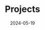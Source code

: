 ---
title: Projects
date: 2024-05-19
type: landing

sections:
  - block: markdown
    content:
      title: Projects
      subtitle: 전체 영업/마케팅 수요모델링 데이터 분석
      text: |
        <style>
        .filter-buttons {
          display: flex;
          gap: 1rem;
          justify-content: center;
          margin: 2rem 0;
          flex-wrap: wrap;
        }
        .filter-btn {
          padding: 0.75rem 2rem;
          background: white;
          border: 2px solid #6366f1;
          border-radius: 50px;
          color: #6366f1;
          cursor: pointer;
          font-weight: 600;
          transition: all 0.3s ease;
          font-size: 1rem;
        }
        .filter-btn:hover {
          background: #eef2ff;
          transform: translateY(-2px);
        }
        .filter-btn.active {
          background: #6366f1;
          color: white;
        }
        .projects-grid {
          display: grid;
          grid-template-columns: repeat(3, 1fr);
          gap: 2rem;
          margin-top: 3rem;
        }
        .project-card {
          border: 1px solid #e5e7eb;
          border-radius: 12px;
          overflow: hidden;
          transition: all 0.3s ease;
          background: white;
        }
        .project-card:hover {
          transform: translateY(-5px);
          box-shadow: 0 10px 30px rgba(0,0,0,0.1);
        }
        .project-card.hidden {
          display: none;
        }
        .project-image {
          width: 100%;
          height: 200px;
          object-fit: cover;
        }
        .project-content {
          padding: 1.5rem;
        }
        .project-tag {
          display: inline-block;
          padding: 0.25rem 0.75rem;
          background: #eef2ff;
          color: #6366f1;
          border-radius: 50px;
          font-size: 0.875rem;
          margin-bottom: 0.5rem;
        }
        .project-title {
          font-size: 1.5rem;
          font-weight: 700;
          margin: 0.5rem 0;
          color: #111827;
        }
        .project-description {
          color: #6b7280;
          margin: 0.5rem 0;
        }
        .project-date {
          color: #9ca3af;
          font-size: 0.875rem;
        }
        @media (max-width: 1024px) {
          .projects-grid {
            grid-template-columns: repeat(2, 1fr);
          }
        }
        @media (max-width: 640px) {
          .projects-grid {
            grid-template-columns: 1fr;
          }
        }
        </style>
        
        <div class="filter-buttons">
          <button class="filter-btn active" onclick="filterProjects('all')">전체</button>
          <button class="filter-btn" onclick="filterProjects('sales-marketing')">영업/마케팅</button>
          <button class="filter-btn" onclick="filterProjects('demand-modeling')">수요모델링</button>
          <button class="filter-btn" onclick="filterProjects('data-analysis')">데이터 분석</button>
        </div>
        
        <div class="projects-grid" id="projectsGrid">
          <!-- 프로젝트 1 -->
          <div class="project-card" data-tags="sales-marketing data-analysis">
            <img src="/projects/pandas/featured.png" alt="프로젝트" class="project-image">
            <div class="project-content">
              <span class="project-tag">영업/마케팅</span>
              <h3 class="project-title">영업 전환 예측 모델</h3>
              <p class="project-description">고객 행동 데이터를 기반으로 영업 전환 가능성을 예측</p>
              <p class="project-date">2023년 10월</p>
            </div>
          </div>
          
          <!-- 프로젝트 2 -->
          <div class="project-card" data-tags="demand-modeling data-analysis">
            <img src="/projects/pytorch/featured.png" alt="프로젝트" class="project-image">
            <div class="project-content">
              <span class="project-tag">수요모델링</span>
              <h3 class="project-title">수요 예측 모델링</h3>
              <p class="project-description">시계열 데이터를 활용한 수요 예측 딥러닝 모델</p>
              <p class="project-date">2023년 11월</p>
            </div>
          </div>
          
          <!-- 프로젝트 3 -->
          <div class="project-card" data-tags="data-analysis sales-marketing">
            <img src="/projects/scikit/featured.png" alt="프로젝트" class="project-image">
            <div class="project-content">
              <span class="project-tag">데이터 분석</span>
              <h3 class="project-title">고객 세분화 분석</h3>
              <p class="project-description">머신러닝 기반 고객 클러스터링 프로젝트</p>
              <p class="project-date">2023년 9월</p>
            </div>
          </div>
        </div>
        
        <script>
        function filterProjects(category) {
          // 모든 버튼에서 active 제거
          document.querySelectorAll('.filter-btn').forEach(btn => {
            btn.classList.remove('active');
          });
          
          // 클릭된 버튼에 active 추가
          event.target.classList.add('active');
          
          // 모든 카드 가져오기
          const cards = document.querySelectorAll('.project-card');
          
          cards.forEach(card => {
            if (category === 'all') {
              card.classList.remove('hidden');
            } else {
              const tags = card.getAttribute('data-tags');
              if (tags.includes(category)) {
                card.classList.remove('hidden');
              } else {
                card.classList.add('hidden');
              }
            }
          });
        }
        </script>
---